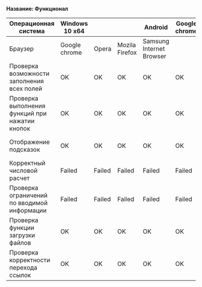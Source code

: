 **Название: Функционал**

**Операционная система** | **Windows 10 x64** | | | Android | Google chrome | Связанные тесты | Комментарии 
--- | --- | --- | --- | --- | --- | --- | ---
Браузер | Google chrome | Opera | Mozila Firefox | Samsung Internet Browser | | |
Проверка возможности заполнения всех полей | OK |OK | OK | OK | OK | |
Проверка выполнения функций при нажатии кнопок | OK |OK | OK | OK | OK | [Тест 1-1](https://github.com/masteroff/Test-case-nalozhka/blob/main/case_create_a_deal%201-1.md), [Тест 1-2](https://github.com/masteroff/Test-case-nalozhka/blob/main/case_create_a_deal%201-2.md), [Тест 2-3](https://github.com/masteroff/Test-case-nalozhka/blob/main/case_create_a_deal%202-3.md) |
Отображение подсказок | OK |OK | OK | OK | OK | [Тест 1-3](https://github.com/masteroff/Test-case-nalozhka/blob/main/case_create_a_deal%201-3.md), [Тест 1-4](https://github.com/masteroff/Test-case-nalozhka/blob/main/case_create_a_deal%201-4.md), [Тест 1-9](https://github.com/masteroff/Test-case-nalozhka/blob/main/case_create_a_deal%201-9.md) |
Корректный числовой расчет | Failed |Failed | Failed | Failed | Failed | [Тест 2-2](https://github.com/masteroff/Test-case-nalozhka/blob/main/case_create_a_deal%202-2.md) | [Тест 1-6](https://github.com/masteroff/Test-case-nalozhka/blob/main/case_create_a_deal%201-6.md) провалился
Проверка ограничений по вводимой информации | Failed |Failed | Failed | Failed | Failed | [Тест 1-5](https://github.com/masteroff/Test-case-nalozhka/blob/main/case_create_a_deal%201-5.md), [Тест 1-7](https://github.com/masteroff/Test-case-nalozhka/blob/main/case_create_a_deal%201-7.md), [Тест 1-8](https://github.com/masteroff/Test-case-nalozhka/blob/main/case_create_a_deal%201-8.md), [Тест 2-2](https://github.com/masteroff/Test-case-nalozhka/blob/main/case_create_a_deal%202-2.md) |  [Тест 3-1](https://github.com/masteroff/Test-case-nalozhka/blob/main/case_create_a_deal%203-1.md) провалился
Проверка функции загрузки файлов | OK |OK | OK | OK | OK | [Тест 3-2](https://github.com/masteroff/Test-case-nalozhka/blob/main/case_create_a_deal%203-2.md) | 
Проверка корректности перехода ссылок | OK |OK | OK | OK | OK | | 
